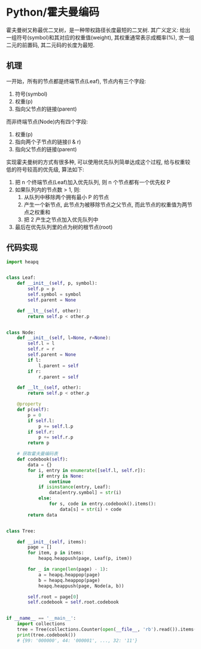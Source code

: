 # Python/霍夫曼编码

霍夫曼树又称最优二叉树，是一种带权路径长度最短的二叉树. 其广义定义: 给出一组符号(symbol)和其对应的权重值(weight), 其权重通常表示成概率(%), 求一组二元的前置码, 其二元码的长度为最短.

## 机理

一开始，所有的节点都是终端节点(Leaf), 节点内有三个字段:

1. 符号(symbol)
2. 权重(p)
3. 指向父节点的链接(parent)

而非终端节点(Node)内有四个字段:

1. 权重(p)
2. 指向两个子节点的链接(l & r)
3. 指向父节点的链接(parent)

实现霍夫曼树的方式有很多种, 可以使用优先队列简单达成这个过程, 给与权重较低的符号较高的优先级, 算法如下:

1. 把 n 个终端节点(Leaf)加入优先队列, 则 n 个节点都有一个优先权 P
2. 如果队列内的节点数 > 1, 则:
    1. 从队列中移除两个拥有最小 P 的节点
    2. 产生一个新节点, 此节点为被移除节点之父节点, 而此节点的权重值为两节点之权重和
    3. 把 2 产生之节点加入优先队列中
3. 最后在优先队列里的点为树的根节点(root)

## 代码实现

```py
import heapq


class Leaf:
    def __init__(self, p, symbol):
        self.p = p
        self.symbol = symbol
        self.parent = None

    def __lt__(self, other):
        return self.p < other.p


class Node:
    def __init__(self, l=None, r=None):
        self.l = l
        self.r = r
        self.parent = None
        if l:
            l.parent = self
        if r:
            r.parent = self

    def __lt__(self, other):
        return self.p < other.p

    @property
    def p(self):
        p = 0
        if self.l:
            p += self.l.p
        if self.r:
            p += self.r.p
        return p

    # 获取霍夫曼编码表
    def codebook(self):
        data = {}
        for i, entry in enumerate([self.l, self.r]):
            if entry is None:
                continue
            if isinstance(entry, Leaf):
                data[entry.symbol] = str(i)
            else:
                for s, code in entry.codebook().items():
                    data[s] = str(i) + code
        return data


class Tree:

    def __init__(self, items):
        page = []
        for item, p in items:
            heapq.heappush(page, Leaf(p, item))

        for _ in range(len(page) - 1):
            a = heapq.heappop(page)
            b = heapq.heappop(page)
            heapq.heappush(page, Node(a, b))

        self.root = page[0]
        self.codebook = self.root.codebook


if __name__ == '__main__':
    import collections
    tree = Tree(collections.Counter(open(__file__, 'rb').read()).items())
    print(tree.codebook())
    # {99: '000000', 44: '000001', ..., 32: '11'}
```
